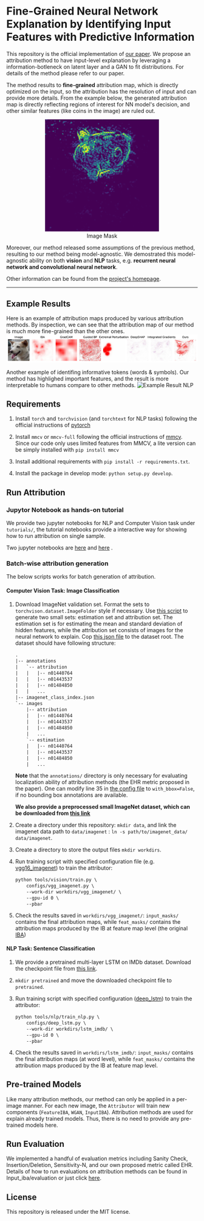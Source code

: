 # Fine-Grained Neural Network Explanation by Identifying Input Features with Predictive Information
This repository is the official implementation of [our paper](https://arxiv.org/abs/2110.01471). We propose an attribution method to have input-level explanation by leveraging a information-botleneck on latent layer and a GAN to fit distributions. For details of the method please refer to our paper. 

The method results to **fine-grained** attribution map, which is directly optimized on the input, so the attribution has the resolution of input and can provide more details. From the example below, the generated attribution map is directly reflecting regions of interest for NN model's decision, and other similar features (like coins in the image) are ruled out.

<p align="center"> 
    <img alt="Example GIF" width="300" src="resources/demo.gif"><br>
    Image Mask
</p>

Moreover, our method released some assumptions of the previous method, resulting to our method being model-agnostic. We demostrated this model-agnostic ability on both **vision** and **NLP** tasks, e.g. **recurrent neural network and convolutional neural network**. 

Other information can be found from the [project's homepage](https://camp-explain-ai.github.io/InputIBA/).

---
## Example Results
Here is an example of attribution maps produced by various attribution 
methods. By inspection, we can see that the attribution map of our method 
is much more fine-grained than the other ones. 
![Example Result Vision](resources/example_results.jpg)

Another example of identifing informative tokens (words & symbols). 
Our method has highlighed important features, and the result is more interpretable to humans compare to other methods.
![Example Result NLP](resources/NLP_example.jpg)

## Requirements
1. Install `torch` and `torchvision` (and `torchtext` for NLP tasks) 
   following the official instructions of [pytorch](https://pytorch.org/get-started/locally/)

2. Install `mmcv` or `mmcv-full` following the official instructions of [mmcv](https://github.com/open-mmlab/mmcv).  
Since our code only uses limited features from MMCV, a lite version can be simply installed with `pip install mmcv`

3. Install additional requirements with `pip install -r requirements.txt`.

4. Install the package in develop mode: `python setup.py develop`. 


## Run Attribution
### Jupytor Notebook as hands-on tutorial
We provide two jupyter notebooks for NLP and Computer Vision task under `tutorials/`, the tutorial notebooks provide a interactive way for showing how to run 
attribution on single sample.

Two jupyter notebooks are [here](tutorials/vision_attribution.ipynb) 
and [here](tutorials/nlp_attribution.ipynb) .

### Batch-wise attribution generation
The below scripts works for batch generation of attribution.

#### Computer Vision Task: Image Classification
1. Download ImageNet validation set. Format the sets to 
   `torchvison.dataset.ImageFolder` style if necessary. Use 
   [this script](tools/generate_small_imagenet.py) to generate two small 
   sets: estimation set and attribution set. The estimation set is for 
   estimating the mean and standard deviation of hidden features, while the 
   attribution set consists of images for the neural network to explain. 
   Cop [this json file](resources/imagenet_class_index.json) to the dataset 
   root. The dataset should have following structure:
   ```shell 
   .
   |-- annotations
   |   `-- attribution
   |   |   |-- n01440764
   |   |   |-- n01443537
   |   |   |-- n01484850
   |   |   ...  
   |-- imagenet_class_index.json
   `-- images
       |-- attribution
       |   |-- n01440764
       |   |-- n01443537
       |   |-- n01484850
       |   ...
       `-- estimation 
       |   |-- n01440764
       |   |-- n01443537
       |   |-- n01484850
       |   ...
   ```
   **Note** that the `annotations/` directory is only necessary for evaluating 
   localization ability of attribution methods (the EHR metric proposed in the 
   paper). One can modify line 35 in 
   [the config file](configs/_base_/imagenet.py) to `with_bbox=False`, if 
   no bounding box annotations are available.
   
   **We also provide a preprocessed small ImageNet dataset, which can be 
   downloaded from 
   [this link](https://drive.google.com/file/d/1LBKQ4BR3zepfnQAKCumkABHYjXBanBBL/view?usp=sharing)**
   
2. Create a directory under this repository: `mkdir data`, and link the 
   imagenet data path to `data/imagenet` : 
   `ln -s path/to/imagenet_data/ data/imagenet`.
3. Create a directory to store the output files `mkdir workdirs`.
4. Run training script with specified configuration file (e.g. 
   [vgg16_imagenet](configs/vgg_imagenet.py)) to train the attributor:
   ```shell
   python tools/vision/train.py \
       configs/vgg_imagenet.py \
       --work-dir workdirs/vgg_imagenet/ \
       --gpu-id 0 \
       --pbar 
   ```

5. Check the results saved in `workdirs/vgg_imagenet/`: `input_masks/` 
   contains the final attribution maps, while `feat_masks/` contains the 
   attribution maps produced by the IB at feature map level (the original 
   [IBA](https://arxiv.org/abs/2001.00396))
   
#### NLP Task: Sentence Classification
1. We provide a pretrained multi-layer LSTM on IMDb dataset. Download the 
   checkpoint file from 
   [this link](https://drive.google.com/file/d/15BReuKWEuHe7ZDhxKaNLquScKgAiAiLG/view?usp=sharing).
 
2. `mkdir pretrained` and move the downloaded checkpoint file to `pretrained`.

3. Run training script with specified configuration 
   ([deep_lstm](configs/deep_lstm.py)) to train the attributor:
   ```shell
   python tools/nlp/train_nlp.py \
       configs/deep_lstm.py \
       --work-dir workdirs/lstm_imdb/ \
       --gpu-id 0 \
       --pbar
   ```
4. Check the results saved in `workdirs/lstm_imdb/`: `input_masks/` contains 
   the final attribution maps (at word level), while `feat_masks/` contains 
   the attribution maps produced by the IB at feature map level.


## Pre-trained Models
Like many attribution methods, our method can only be applied in a per-image 
manner. For each new image, the `Attributor` will train new components 
(`FeatureIBA`, `WGAN`, `InputIBA`). Attribution methods are used for explain already trained models.
Thus, there is no need to provide any pre-trained models here.

## Run Evaluation
We implemented a handful of evaluation metrics including Sanity Check, Insertion/Deletion, Sensitivity-N, and our own proposed metric called EHR.
Details of how to run evaluations on attribution methods can be found in Input_iba/evaluation or just click [here](/input_iba/evaluation).

## License
This repository is released under the MIT license.


